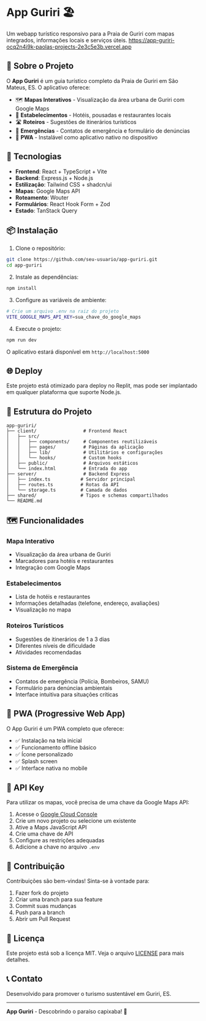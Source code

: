 # App Guriri 🏖️

Um webapp turístico responsivo para a Praia de Guriri com mapas integrados, informações locais e serviços úteis.
https://app-guriri-ocq2n4i9k-paolas-projects-2e3c5e3b.vercel.app

## 📱 Sobre o Projeto

O **App Guriri** é um guia turístico completo da Praia de Guriri em São Mateus, ES. O aplicativo oferece:

- 🗺️ **Mapas Interativos** - Visualização da área urbana de Guriri com Google Maps
- 🏨 **Estabelecimentos** - Hotéis, pousadas e restaurantes locais
- 🛣️ **Roteiros** - Sugestões de itinerários turísticos
- 🚨 **Emergências** - Contatos de emergência e formulário de denúncias
- 📱 **PWA** - Instalável como aplicativo nativo no dispositivo

## 🚀 Tecnologias

- **Frontend**: React + TypeScript + Vite
- **Backend**: Express.js + Node.js
- **Estilização**: Tailwind CSS + shadcn/ui
- **Mapas**: Google Maps API
- **Roteamento**: Wouter
- **Formulários**: React Hook Form + Zod
- **Estado**: TanStack Query

## 📦 Instalação

1. Clone o repositório:
```bash
git clone https://github.com/seu-usuario/app-guriri.git
cd app-guriri
```

2. Instale as dependências:
```bash
npm install
```

3. Configure as variáveis de ambiente:
```bash
# Crie um arquivo .env na raiz do projeto
VITE_GOOGLE_MAPS_API_KEY=sua_chave_do_google_maps
```

4. Execute o projeto:
```bash
npm run dev
```

O aplicativo estará disponível em `http://localhost:5000`

## 🌐 Deploy

Este projeto está otimizado para deploy no Replit, mas pode ser implantado em qualquer plataforma que suporte Node.js.

## 📁 Estrutura do Projeto

```
app-guriri/
├── client/                 # Frontend React
│   ├── src/
│   │   ├── components/     # Componentes reutilizáveis
│   │   ├── pages/          # Páginas da aplicação
│   │   ├── lib/            # Utilitários e configurações
│   │   └── hooks/          # Custom hooks
│   ├── public/             # Arquivos estáticos
│   └── index.html          # Entrada do app
├── server/                 # Backend Express
│   ├── index.ts           # Servidor principal
│   ├── routes.ts          # Rotas da API
│   └── storage.ts         # Camada de dados
├── shared/                # Tipos e schemas compartilhados
└── README.md
```

## 🗺️ Funcionalidades

### Mapa Interativo
- Visualização da área urbana de Guriri
- Marcadores para hotéis e restaurantes
- Integração com Google Maps

### Estabelecimentos
- Lista de hotéis e restaurantes
- Informações detalhadas (telefone, endereço, avaliações)
- Visualização no mapa

### Roteiros Turísticos
- Sugestões de itinerários de 1 a 3 dias
- Diferentes níveis de dificuldade
- Atividades recomendadas

### Sistema de Emergência
- Contatos de emergência (Polícia, Bombeiros, SAMU)
- Formulário para denúncias ambientais
- Interface intuitiva para situações críticas

## 📱 PWA (Progressive Web App)

O App Guriri é um PWA completo que oferece:

- ✅ Instalação na tela inicial
- ✅ Funcionamento offline básico
- ✅ Ícone personalizado
- ✅ Splash screen
- ✅ Interface nativa no mobile

## 🔑 API Key

Para utilizar os mapas, você precisa de uma chave da Google Maps API:

1. Acesse o [Google Cloud Console](https://console.cloud.google.com/)
2. Crie um novo projeto ou selecione um existente
3. Ative a Maps JavaScript API
4. Crie uma chave de API
5. Configure as restrições adequadas
6. Adicione a chave no arquivo `.env`

## 🤝 Contribuição

Contribuições são bem-vindas! Sinta-se à vontade para:

1. Fazer fork do projeto
2. Criar uma branch para sua feature
3. Commit suas mudanças
4. Push para a branch
5. Abrir um Pull Request

## 📄 Licença

Este projeto está sob a licença MIT. Veja o arquivo [LICENSE](LICENSE) para mais detalhes.

## 📞 Contato

Desenvolvido para promover o turismo sustentável em Guriri, ES.

---

**App Guriri** - Descobrindo o paraíso capixaba! 🌊
